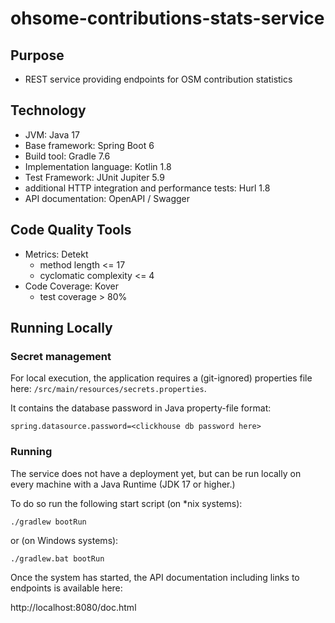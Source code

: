 # ohsome-contributions-stats-service

## Purpose

* REST service providing endpoints for OSM contribution statistics

## Technology

* JVM: Java 17
* Base framework: Spring Boot 6
* Build tool: Gradle 7.6
* Implementation language: Kotlin 1.8
* Test Framework: JUnit Jupiter 5.9
* additional HTTP integration and performance tests: Hurl 1.8
* API documentation: OpenAPI / Swagger

## Code Quality Tools

* Metrics: Detekt
    * method length <= 17
    * cyclomatic complexity <= 4
* Code Coverage: Kover
    * test coverage > 80%

## Running Locally

### Secret management

For local execution, the application requires a (git-ignored) properties file here: `/src/main/resources/secrets.properties`.

It contains the database password in Java property-file format:

```properties
spring.datasource.password=<clickhouse db password here>
```

### Running

The service does not have a deployment yet,
but can be run locally on every machine with a Java Runtime (JDK 17 or higher.)

To do so run the following start script (on *nix systems):

```shell
./gradlew bootRun   
```

or (on Windows systems):

```shell
./gradlew.bat bootRun   
```

Once the system has started,
the API documentation including links to endpoints is available here:

http://localhost:8080/doc.html












